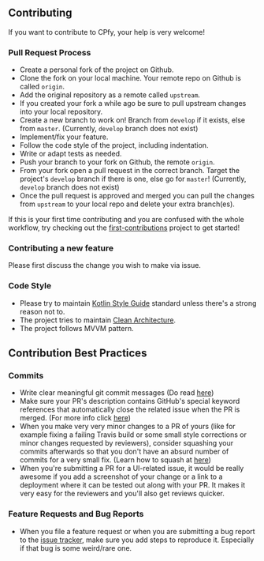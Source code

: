 ## Contributing

If you want to contribute to CPfy, your help is very welcome!

### Pull Request Process

- Create a personal fork of the project on Github.
- Clone the fork on your local machine. Your remote repo on Github is called `origin`.
- Add the original repository as a remote called `upstream`.
- If you created your fork a while ago be sure to pull upstream changes into your local repository.
- Create a new branch to work on! Branch from `develop` if it exists, else from `master`. (Currently, `develop` branch does not exist)
- Implement/fix your feature.
- Follow the code style of the project, including indentation.
- Write or adapt tests as needed.
- Push your branch to your fork on Github, the remote `origin`.
- From your fork open a pull request in the correct branch. Target the project's `develop` branch if there is one, else go for `master`! (Currently, `develop` branch does not exist)
- Once the pull request is approved and merged you can pull the changes from `upstream` to your local repo and delete your extra branch(es).

If this is your first time contributing and you are confused with the whole workflow, try checking out the [first-contributions](https://github.com/firstcontributions/first-contributions) project to get started!

### Contributing a new feature

Please first discuss the change you wish to make via issue.

### Code Style
- Please try to maintain [Kotlin Style Guide](https://developer.android.com/kotlin/style-guide) standard unless there's a strong reason not to.
- The project tries to maintain [Clean Architecture](https://blog.cleancoder.com/uncle-bob/2012/08/13/the-clean-architecture.html).
- The project follows MVVM pattern.

## Contribution Best Practices

### Commits
* Write clear meaningful git commit messages (Do read [here](http://chris.beams.io/posts/git-commit/))
* Make sure your PR's description contains GitHub's special keyword references that automatically close the related issue when the PR is merged. (For more info click [here]( https://github.com/blog/1506-closing-issues-via-pull-requests))
* When you make very very minor changes to a PR of yours (like for example fixing a failing Travis build or some small style corrections or minor changes requested by reviewers), consider squashing your commits afterwards so that you don't have an absurd number of commits for a very small fix. (Learn how to squash at [here](https://davidwalsh.name/squash-commits-git ))
* When you're submitting a PR for a UI-related issue, it would be really awesome if you add a screenshot of your change or a link to a deployment where it can be tested out along with your PR. It makes it very easy for the reviewers and you'll also get reviews quicker.

### Feature Requests and Bug Reports
* When you file a feature request or when you are submitting a bug report to the [issue tracker](https://github.com/Zeronfinity/CPfy/issues), make sure you add steps to reproduce it. Especially if that bug is some weird/rare one.
